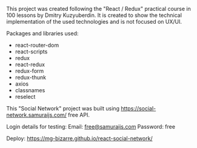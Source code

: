 This project was created following the "React / Redux" practical course in 100 lessons by Dmitry Kuzyuberdin. It is created to show the technical implementation of the used technologies and is not focused on UX/UI.

Packages and libraries used:

- react-router-dom
- react-scripts
- redux
- react-redux
- redux-form
- redux-thunk
- axios
- classnames
- reselect

This "Social Network" project was built using https://social-network.samuraijs.com/ free API.

Login details for testing:
Email: free@samuraijs.com
Password: free

Deploy: https://mg-bizarre.github.io/react-social-network/
